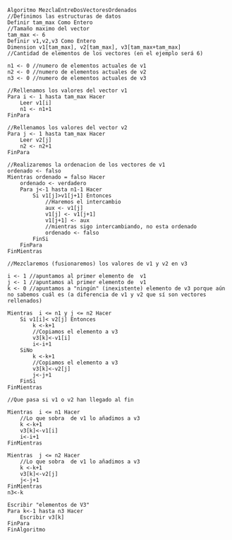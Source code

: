 	Algoritmo MezclaEntreDosVectoresOrdenados
	//Definimos las estructuras de datos
	Definir tam_max Como Entero
	//Tamaño maximo del vector
	tam_max <- 6
	Definir v1,v2,v3 Como Entero
	Dimension v1[tam_max], v2[tam_max], v3[tam_max+tam_max]
	//Cantidad de elementos de los vectores (en el ejemplo será 6)
	
	n1 <- 0 //numero de elementos actuales de v1
	n2 <- 0 //numero de elementos actuales de v2
	n3 <- 0 //numero de elementos actuales de v3
	
	//Rellenamos los valores del vector v1
	Para i <- 1 hasta tam_max Hacer
		Leer v1[i]
		n1 <- n1+1		
	FinPara
	
	//Rellenamos los valores del vector v2
	Para j <- 1 hasta tam_max Hacer
		Leer v2[j]
		n2 <- n2+1		
	FinPara
	
	//Realizaremos la ordenacion de los vectores de v1	
	ordenado <- falso
	Mientras ordenado = falso Hacer
		ordenado <- verdadero
		Para j<-1 hasta n1-1 Hacer
			Si v1[j]>v1[j+1] Entonces
				//Haremos el intercambio
				aux <- v1[j]
				v1[j] <- v1[j+1]
				v1[j+1] <- aux
				//mientras sigo intercambiando, no esta ordenado
				ordenado <- falso
			FinSi			
		FinPara
	FinMientras
	
	//Mezclaremos (fusionaremos) los valores de v1 y v2 en v3
	
	i <- 1 //apuntamos al primer elemento de  v1
	j <- 1 //apuntamos al primer elemento de  v1
	k <- 0 //apuntamos a "ningún" (inexistente) elemento de v3 porque aún no sabemos cuál es (a diferencia de v1 y v2 que sí son vectores rellenados)
	
	Mientras  i <= n1 y j <= n2 Hacer
		Si v1[i]< v2[j] Entonces
			k <-k+1
			//Copiamos el elemento a v3
			v3[k]<-v1[i]
			i<-i+1
		SiNo
			k <-k+1
			//Copiamos el elemento a v3
			v3[k]<-v2[j]
			j<-j+1	
		FinSi
	FinMientras
	
	//Que pasa si v1 o v2 han llegado al fin
	
	Mientras  i <= n1 Hacer
		//Lo que sobra  de v1 lo añadimos a v3
		k <-k+1
		v3[k]<-v1[i]
		i<-i+1
	FinMientras
	
	Mientras  j <= n2 Hacer
		//Lo que sobra  de v1 lo añadimos a v3
		k <-k+1
		v3[k]<-v2[j]
		j<-j+1
	FinMientras
	n3<-k
	
	Escribir "elementos de V3"
	Para k<-1 hasta n3 Hacer
		Escribir v3[k]
	FinPara
	FinAlgoritmo

